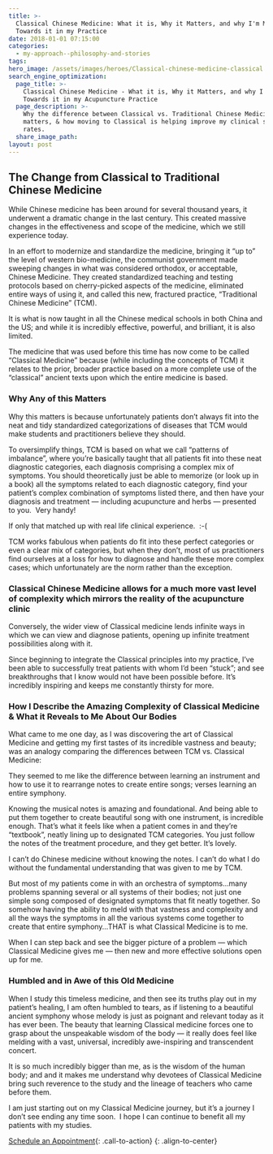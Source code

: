 ```yaml
---
title: >-
  Classical Chinese Medicine: What it is, Why it Matters, and why I'm Moving
  Towards it in my Practice
date: 2018-01-01 07:15:00
categories:
  - my-approach--philosophy-and-stories
tags:
hero_image: /assets/images/heroes/Classical-chinese-medicine-classical books.jpg
search_engine_optimization:
  page_title: >-
    Classical Chinese Medicine - What it is, Why it Matters, and why I'm Moving
    Towards it in my Acupuncture Practice
  page_description: >-
    Why the difference between Classical vs. Traditional Chinese Medicine
    matters, & how moving to Classical is helping improve my clinical success
    rates.
  share_image_path:
layout: post
---
```


## The Change from Classical to Traditional Chinese Medicine

While Chinese medicine has been around for several thousand years, it underwent a dramatic change in the last century. This created massive changes in the effectiveness and scope of the medicine, which we still experience today.

In an effort to modernize and standardize the medicine, bringing it “up to” the level of western bio-medicine, the communist government made sweeping changes in what was considered orthodox, or acceptable, Chinese Medicine. They created standardized teaching and testing protocols based on cherry-picked aspects of the medicine, eliminated entire ways of using it, and called this new, fractured practice, “Traditional Chinese Medicine” (TCM).

It is what is now taught in all the Chinese medical schools in both China and the US; and while it is incredibly effective, powerful, and brilliant, it is also limited.

The medicine that was used before this time has now come to be called “Classical Medicine” because (while including the concepts of TCM) it relates to the prior, broader practice based on a more complete use of the “classical” ancient texts upon which the entire medicine is based.

### Why Any of this Matters

Why this matters is because unfortunately patients don’t always fit into the neat and tidy standardized categorizations of diseases that TCM would make students and practitioners believe they should.

To oversimplify things, TCM is based on what we call “patterns of imbalance”, where you’re basically taught that all patients fit into these neat diagnostic categories, each diagnosis comprising a complex mix of symptoms. You should theoretically just be able to memorize (or look up in a book) all the symptoms related to each diagnostic category, find your patient’s complex combination of symptoms listed there, and then have your diagnosis and treatment — including acupuncture and herbs — presented to you.  Very handy!

If only that matched up with real life clinical experience.  :-(

TCM works fabulous when patients do fit into these perfect categories or even a clear mix of categories, but when they don’t, most of us practitioners find ourselves at a loss for how to diagnose and handle these more complex cases; which unfortunately are the norm rather than the exception.

### Classical Chinese Medicine allows for a much more vast level of complexity which mirrors the reality of the acupuncture clinic

Conversely, the wider view of Classical medicine lends infinite ways in which we can view and diagnose patients, opening up infinite treatment possibilities along with it.

Since beginning to integrate the Classical principles into my practice, I’ve been able to successfully treat patients with whom I’d been “stuck”; and see breakthroughs that I know would not have been possible before. It’s incredibly inspiring and keeps me constantly thirsty for more.

### How I Describe the Amazing Complexity of Classical Medicine & What it Reveals to Me About Our Bodies

What came to me one day, as I was discovering the art of Classical Medicine and getting my first tastes of its incredible vastness and beauty; was an analogy comparing the differences between TCM vs. Classical Medicine:

They seemed to me like the difference between learning an instrument and how to use it to rearrange notes to create entire songs; verses learning an entire symphony.

Knowing the musical notes is amazing and foundational. And being able to put them together to create beautiful song with one instrument, is incredible enough. That’s what it feels like when a patient comes in and they’re “textbook”, neatly lining up to designated TCM categories. You just follow the notes of the treatment procedure, and they get better. It’s lovely.

I can’t do Chinese medicine without knowing the notes. I can’t do what I do without the fundamental understanding that was given to me by TCM.

But most of my patients come in with an orchestra of symptoms…many problems spanning several or all systems of their bodies; not just one simple song composed of designated symptoms that fit neatly together. So somehow having the ability to meld with that vastness and complexity and all the ways the symptoms in all the various systems come together to create that entire symphony…THAT is what Classical Medicine is to me.

When I can step back and see the bigger picture of a problem — which Classical Medicine gives me — then new and more effective solutions open up for me.

### Humbled and in Awe of this Old Medicine

When I study this timeless medicine, and then see its truths play out in my patient’s healing, I am often humbled to tears, as if listening to a beautiful ancient symphony whose melody is just as poignant and relevant today as it has ever been. The beauty that learning Classical medicine forces one to grasp about the unspeakable wisdom of the body — it really does feel like melding with a vast, universal, incredibly awe-inspiring and transcendent concert.

It is so much incredibly bigger than me, as is the wisdom of the human body; and and it makes me understand why devotees of Classical Medicine bring such reverence to the study and the lineage of teachers who came before them.

I am just starting out on my Classical Medicine journey, but it’s a journey I don’t see ending any time soon.  I hope I can continue to benefit all my patients with my studies.

[Schedule an Appointment](/make-an-appointment/){: .call-to-action}
{: .align-to-center}